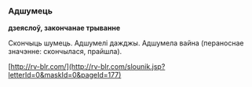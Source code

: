### Адшумець
**дзеяслоў, закончанае трыванне**

Скончыць шумець. Адшумелі дажджы. Адшумела вайна (пераноснае значэнне: скончылася, прайшла).

<a rel="author">[http://rv-blr.com/](http://rv-blr.com/slounik.jsp?letterId=0&maskId=0&pageId=177)</a>
